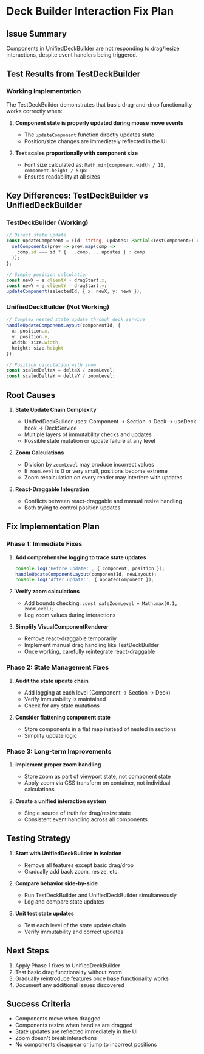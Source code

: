 # Deck Builder Interaction Fix Plan

## Issue Summary
Components in UnifiedDeckBuilder are not responding to drag/resize interactions, despite event handlers being triggered.

## Test Results from TestDeckBuilder

### Working Implementation
The TestDeckBuilder demonstrates that basic drag-and-drop functionality works correctly when:

1. **Component state is properly updated during mouse move events**
   - The `updateComponent` function directly updates state
   - Position/size changes are immediately reflected in the UI

2. **Text scales proportionally with component size**
   - Font size calculated as: `Math.min(component.width / 10, component.height / 5)px`
   - Ensures readability at all sizes

## Key Differences: TestDeckBuilder vs UnifiedDeckBuilder

### TestDeckBuilder (Working)
```typescript
// Direct state update
const updateComponent = (id: string, updates: Partial<TestComponent>) => {
  setComponents(prev => prev.map(comp => 
    comp.id === id ? { ...comp, ...updates } : comp
  ));
};

// Simple position calculation
const newX = e.clientX - dragStart.x;
const newY = e.clientY - dragStart.y;
updateComponent(selectedId, { x: newX, y: newY });
```

### UnifiedDeckBuilder (Not Working)
```typescript
// Complex nested state update through deck service
handleUpdateComponentLayout(componentId, {
  x: position.x,
  y: position.y,
  width: size.width,
  height: size.height
});

// Position calculation with zoom
const scaledDeltaX = deltaX / zoomLevel;
const scaledDeltaY = deltaY / zoomLevel;
```

## Root Causes

1. **State Update Chain Complexity**
   - UnifiedDeckBuilder uses: Component → Section → Deck → useDeck hook → DeckService
   - Multiple layers of immutability checks and updates
   - Possible state mutation or update failure at any level

2. **Zoom Calculations**
   - Division by `zoomLevel` may produce incorrect values
   - If `zoomLevel` is 0 or very small, positions become extreme
   - Zoom recalculation on every render may interfere with updates

3. **React-Draggable Integration**
   - Conflicts between react-draggable and manual resize handling
   - Both trying to control position updates

## Fix Implementation Plan

### Phase 1: Immediate Fixes
1. **Add comprehensive logging to trace state updates**
   ```typescript
   console.log('Before update:', { component, position });
   handleUpdateComponentLayout(componentId, newLayout);
   console.log('After update:', { updatedComponent });
   ```

2. **Verify zoom calculations**
   - Add bounds checking: `const safeZoomLevel = Math.max(0.1, zoomLevel);`
   - Log zoom values during interactions

3. **Simplify VisualComponentRenderer**
   - Remove react-draggable temporarily
   - Implement manual drag handling like TestDeckBuilder
   - Once working, carefully reintegrate react-draggable

### Phase 2: State Management Fixes
1. **Audit the state update chain**
   - Add logging at each level (Component → Section → Deck)
   - Verify immutability is maintained
   - Check for any state mutations

2. **Consider flattening component state**
   - Store components in a flat map instead of nested in sections
   - Simplify update logic

### Phase 3: Long-term Improvements
1. **Implement proper zoom handling**
   - Store zoom as part of viewport state, not component state
   - Apply zoom via CSS transform on container, not individual calculations

2. **Create a unified interaction system**
   - Single source of truth for drag/resize state
   - Consistent event handling across all components

## Testing Strategy

1. **Start with UnifiedDeckBuilder in isolation**
   - Remove all features except basic drag/drop
   - Gradually add back zoom, resize, etc.

2. **Compare behavior side-by-side**
   - Run TestDeckBuilder and UnifiedDeckBuilder simultaneously
   - Log and compare state updates

3. **Unit test state updates**
   - Test each level of the state update chain
   - Verify immutability and correct updates

## Next Steps

1. Apply Phase 1 fixes to UnifiedDeckBuilder
2. Test basic drag functionality without zoom
3. Gradually reintroduce features once base functionality works
4. Document any additional issues discovered

## Success Criteria

- Components move when dragged
- Components resize when handles are dragged
- State updates are reflected immediately in the UI
- Zoom doesn't break interactions
- No components disappear or jump to incorrect positions
